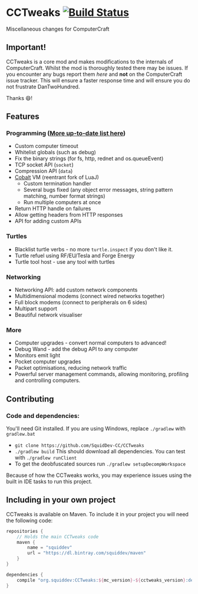 # CCTweaks [![Build Status](https://travis-ci.org/SquidDev-CC/CCTweaks.svg?branch=minecraft-1.8.9)](https://travis-ci.org/SquidDev-CC/CCTweaks)
Miscellaneous changes for ComputerCraft

## Important!
CCTweaks is a core mod and makes modifications to the internals of ComputerCraft. Whilst the mod is thoroughly tested there may be issues. If you encounter any bugs report them *here* and **not** on the ComputerCraft issue tracker. This will ensure a faster response time and will ensure you do not frustrate DanTwoHundred. 

Thanks :smile:!

## Features

### Programming ([More up-to-date list here](https://github.com/SquidDev-CC/CCTweaks-Lua))
 - Custom computer timeout
 - Whitelist globals (such as debug)
 - Fix the binary strings (for fs, http, rednet and os.queueEvent)
 - TCP socket API (`socket`)
 - Compression API (`data`)
 - [Cobalt](https://github.com/SquidDev/Cobalt) VM (reentrant fork of LuaJ)
   - Custom termination handler
   - Several bugs fixed (any object error messages, string pattern matching, number format strings)
   - Run multiple computers at once
 - Return HTTP handle on failures
 - Allow getting headers from HTTP responses
 - API for adding custom APIs

### Turtles
 - Blacklist turtle verbs - no more `turtle.inspect` if you don't like it.
 - Turtle refuel using RF/EU/Tesla and Forge Energy
 - Turtle tool host - use any tool with turtles

### Networking
 - Networking API: add custom network components
 - Multidimensional modems (connect wired networks together)
 - Full block modems (connect to peripherals on 6 sides)
 - Multipart support
 - Beautiful network visualiser

### More
 - Computer upgrades - convert normal computers to advanced!
 - Debug Wand - add the debug API to any computer
 - Monitors emit light
 - Pocket computer upgrades
 - Packet optimisations, reducing network traffic
 - Powerful server management commands, allowing monitoring, profiling and controlling computers.

## Contributing
### Code and dependencies:
You'll need Git installed. If you are using Windows, replace `./gradlew` with `gradlew.bat`
 - `git clone https://github.com/SquidDev-CC/CCTweaks`
 - `./gradlew build` This should download all dependencies. You can test with `./gradlew runClient`
 - To get the deobfuscated sources run `./gradlew setupDecompWorkspace`

Because of how the CCTweaks works, you may experience issues using the built in IDE tasks to run this project.

## Including in your own project
CCTweaks is available on Maven. To include it in your project you will need the following code:

```groovy
repositories {
	// Holds the main CCTweaks code
	maven {
		name = "squiddev"
		url = "https://dl.bintray.com/squiddev/maven"
	}
}

dependencies {
	compile "org.squiddev:CCTweaks:${mc_version}-${cctweaks_version}:dev"
}
```
